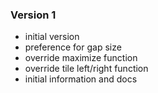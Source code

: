 ### Version 1

- initial version
- preference for gap size
- override maximize function
- override tile left/right function
- initial information and docs
